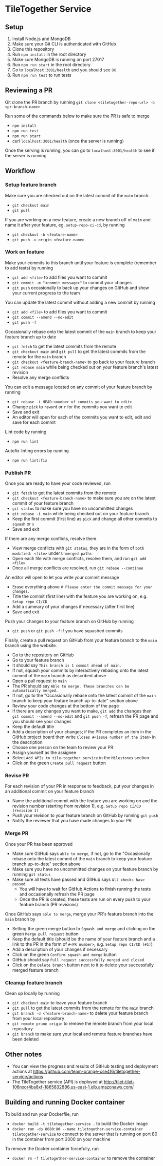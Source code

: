 # TileTogether Service

## Setup
1. Install Node.js and MongoDB
2. Make sure your Git CLI is authenticated with GitHub
3. Clone this repository
4. Run `npm install` in the root directory
5. Make sure MongoDB is running on port 27017
6. Run `npm run start` in the root directory
7. Go to `localhost:3001/health` and you should see `OK`
8. Run `npm run test` to run tests

## Reviewing a PR

Git clone the PR branch by running
`git clone <tiletogether-repo-url> -b <pr-branch-name>`

Run some of the commands below to make sure the PR is safe to merge
* `npm install`
* `npm run test`
* `npm run start`
* curl `localhost:3001/health` (once the server is running)

Once the serving is running, you can go to `localhost:3001/health` to see if the server is running

## Workflow

### Setup feature branch

Make sure you are checked out on the latest commit of the `main` branch
* `git checkout main`
* `git pull`

If you are working on a new feature, create a new branch off of `main` and name it after your feature, eg. `setup-repo-ci-cd`, by running
* `git checkout -b <feature-name>`
* `git push -u origin <feature-name>`

### Work on feature

Make your commits to this branch until your feature is complete (remember to add tests) by running
* `git add <file>` to add files you want to commit
* `git commit -m "<commit message>"` to commit your changes
* `git push` occasionally to back up your changes on GitHub and show your current progress to the team

You can update the latest commit without adding a new commit by running
* `git add <file>` to add files you want to commit
* `git commit --amend --no-edit`
* `git push -f`

Occasionally rebase onto the latest commit of the `main` branch to keep your feature branch up to date
* `git fetch` to get the latest commits from the remote
* `git checkout main` and `git pull` to get the latest commits from the remote for the `main` branch
* `git checkout <feature-branch-name>` to go back to your feature branch
* `git rebase main` while being checked out on your feature branch's latest revision
* Resolve any merge conflicts

You can edit a message located on any commit of your feature branch by running
* `git rebase -i HEAD~<number of commits you want to edit>`
* Change `pick` to `reword` or `r` for the commits you want to edit
* Save and exit
* An editor will open for each of the commits you want to edit, edit and save for each commit

Lint code by running
* `npm run lint`

Autofix linting errors by running
* `npm run lint:fix`

### Publish PR

Once you are ready to have your code reviewed, run
* `git fetch` to get the latest commits from the remote
* `git checkout <feature-branch-name>` to make sure you are on the latest commit of your feature branch
* `git status` to make sure you have no uncommitted changes
* `git rebase -i main` while being checked out on your feature branch
* Keep the first commit (first line) as `pick` and change all other commits to `squash` or `s`
* Save and exit

If there are any merge conflicts, resolve them
* View merge conflicts with `git status`, they are in the form of `both modified: <file>` under `Unmerged paths`
* Open each file with merge conflicts, resolve them, and run `git add <file>`
* Once all merge conflicts are resolved, run `git rebase --continue`

An editor will open to let you write your commit message
* Erase everything above `# Please enter the commit message for your changes.`
* Title the commit (first line) with the feature you are working on, e.g. `Setup repo CI/CD`
* Add a summary of your changes if necessary (after first line)
* Save and exit

Push your changes to your feature branch on GitHub by running
* `git push` or `git push -f` if you have squashed commits

Finally, create a pull request on GitHub from your feature branch to the `main` branch using the website.
* Go to the repository on GitHub
* Go to your feature branch
* It should say `This branch is 1 commit ahead of main.`
* If not, squash your commits by interactively rebasing onto the latest commit of the `main` branch as described above
* Open a pull request to `main`
* The PR should say `Able to merge. These branches can be automatically merged.`
* If not, go to the "Occasionally rebase onto the latest commit of the `main` branch to keep your feature branch up-to-date" section above
* Review your code changes at the bottom of the page
* If there are any changes you want to make, `git add` the changes then `git commit --amend --no-edit` and `git push -f`; refresh the PR page and you should see your changes
* Keep the default title
* Add a description of your changes; if the PR completes an item in the GitHub project board then write `Closes #<issue number of the item>` in the description 
* Choose one person on the team to review your PR
* Assign yourself as the assignee
* Select `Add APIs to tile-together service` in the `Milestones` section
* Click on the green `Create pull request` button

### Revise PR

For each revision of your PR in response to feedback, put your changes in an additional commit on your feature branch
* Name the additional commit with the feature you are working on and the revision number (starting from revision 1), e.g. `Setup repo CI/CD (revision 1)`
* Push your revision to your feature branch on GitHub by running `git push`
* Notify the reviewer that you have made changes to your PR

### Merge PR

Once your PR has been approved
* Make sure GitHub says `able to merge`, if not, go to the "Occasionally rebase onto the latest commit of the `main` branch to keep your feature branch up-to-date" section above
* Make sure you have no uncommitted changes on your feature branch by running `git status`
* Make sure all tests have passed and GitHub says `All checks have passed`
  * You will have to wait for GitHub Actions to finish running the tests and occasionally refresh the PR page
  * Once the PR is created, these tests are run on every push to your feature branch (PR revisions)

Once GitHub says `able to merge`, merge your PR's feature branch into the `main` branch by
* Setting the green merge button to `Squash and merge` and clicking on the green `Merge pull request` button
* Keep the default title (should be the name of your feature branch and a link to the PR in the form of `#<PR number>`, e.g. `Setup repo CI/CD (#1)`)
* Add a description of your changes if necessary
* Click on the green `Confirm squash and merge` button
* GitHub should say `Pull request successfully merged and closed`
* Click on the `Delete branch` button next to it to delete your successfully merged feature branch

### Cleanup feature branch

Clean up locally by running
* `git checkout main` to leave your feature branch
* `git pull` to get the latest commits from the remote for the `main` branch
* `git branch -d <feature-branch-name>` to delete your feature branch from your local repository
* `git remote prune origin` to remove the remote branch from your local repository
* `git branch` to make sure your local and remote feature branches have been deleted

## Other notes
* You can view the progress and results of GitHub testing and deployment actions at https://github.com/team-orange-cse416/tiletogether-service/actions
* The TileTogether service (API) is deployed at http://tilet-tilet-106nxor4bs8xf-1865832886.us-east-1.elb.amazonaws.com/ 

## Building and running Docker container

To build and run your Dockerfile, run
* `docker build -t tiletogether-service .` to build the Docker image
* `docker run -dp 8080:80 --name tiletogether-service-container tiletogether-service` to connect to the server that is running on port 80 in the container from port 3000 on your machine

To remove the Docker container forcefully, run
* `docker rm -f tiletogether-service-container` to remove the container
